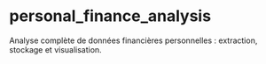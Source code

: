 # personal_finance_analysis
Analyse complète de données financières personnelles : extraction, stockage et visualisation.
